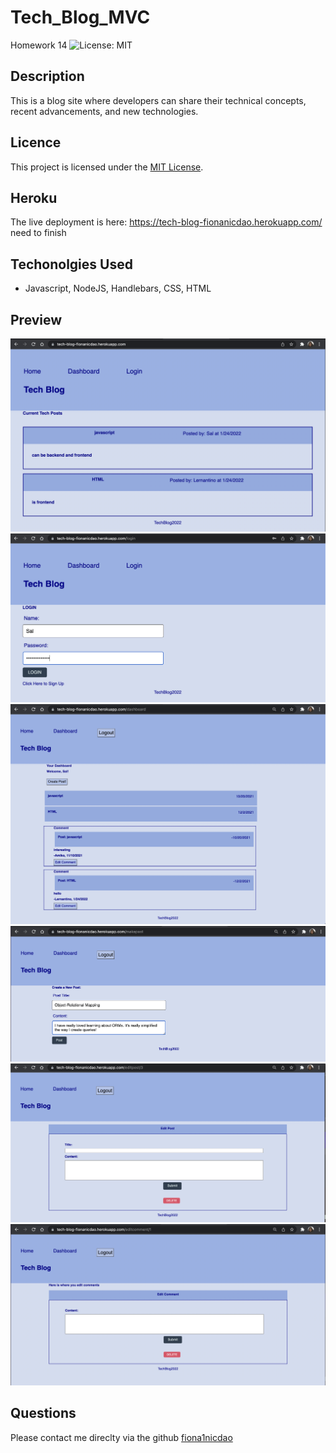 # Tech_Blog_MVC
Homework 14
 ![License: MIT](<https://img.shields.io/badge/License-MIT-yellow.svg>)
## Description 
This is a blog site where developers can share their technical concepts, recent advancements, and new technologies.

## Licence
 This project is licensed under the [MIT License](https://opensource.org/licenses/MIT).

## Heroku
The live deployment is here: https://tech-blog-fionanicdao.herokuapp.com/
need to finish 

## Techonolgies Used 
- Javascript, NodeJS, Handlebars, CSS, HTML

## Preview 
![homepage](./public/images/image-1.png)
![loginpage](./public/images/image2.png)
![dashboard](./public/images/image3.png)
![createpost](./public/images/image4.png)
![editpost](./public/images/image5.png)
![editcomment](./public/images/image6.png)

## Questions 
Please contact me direclty via the github [fiona1nicdao](<https://github.com/fiona1nicdao>)
